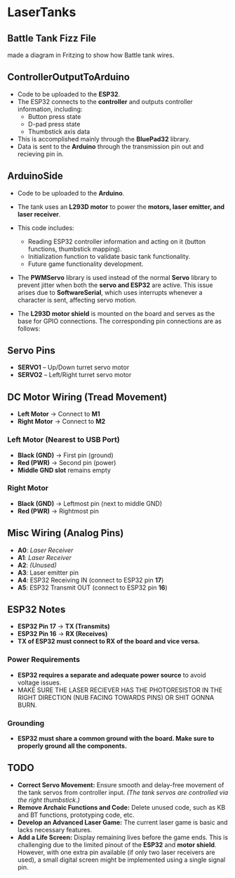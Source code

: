 # LaserTanks

## Battle Tank Fizz File
made a diagram in Fritzing to show how Battle tank wires.

## ControllerOutputToArduino
- Code to be uploaded to the **ESP32**.
- The ESP32 connects to the **controller** and outputs controller information, including:
  - Button press state
  - D-pad press state
  - Thumbstick axis data
- This is accomplished mainly through the **BluePad32** library.
- Data is sent to the **Arduino** through the transmission pin out and recieving pin in.

## ArduinoSide
- Code to be uploaded to the **Arduino**.
- The tank uses an **L293D motor** to power the **motors, laser emitter, and laser receiver**.
- This code includes:
  - Reading ESP32 controller information and acting on it (button functions, thumbstick mapping).
  - Initialization function to validate basic tank functionality.
  - Future game functionality development.

- The **PWMServo** library is used instead of the normal **Servo** library to prevent jitter when both the **servo and ESP32** are active. This issue arises due to **SoftwareSerial**, which uses interrupts whenever a character is sent, affecting servo motion.

- The **L293D motor shield** is mounted on the board and serves as the base for GPIO connections. The corresponding pin connections are as follows:

## Servo Pins
- **SERVO1** – Up/Down turret servo motor  
- **SERVO2** – Left/Right turret servo motor  

## DC Motor Wiring (Tread Movement)
- **Left Motor** → Connect to **M1**  
- **Right Motor** → Connect to **M2**  

### Left Motor (Nearest to USB Port)
- **Black (GND)** → First pin (ground)  
- **Red (PWR)** → Second pin (power)  
- **Middle GND slot** remains empty  

### Right Motor
- **Black (GND)** → Leftmost pin (next to middle GND)  
- **Red (PWR)** → Rightmost pin  


## Misc Wiring (Analog Pins)
- **A0**: *Laser Receiver*  
- **A1**: *Laser Receiver*  
- **A2**: *(Unused)*  
- **A3**: Laser emitter pin  
- **A4**: ESP32 Receiving IN (connect to ESP32 pin **17**)  
- **A5**: ESP32 Transmit OUT (connect to ESP32 pin **16**)  

## ESP32 Notes
- **ESP32 Pin 17** → **TX (Transmits)**  
- **ESP32 Pin 16** → **RX (Receives)**  
- **TX of ESP32 must connect to RX of the board and vice versa.**

### Power Requirements
- **ESP32 requires a separate and adequate power source** to avoid voltage issues.
- MAKE SURE THE LASER RECIEVER HAS THE PHOTORESISTOR IN THE RIGHT DIRECTION (NUB FACING TOWARDS PINS) OR SHIT GONNA BURN.

### Grounding
- **ESP32 must share a common ground with the board. Make sure to properly ground all the components.**

## TODO
- **Correct Servo Movement:** Ensure smooth and delay-free movement of the tank servos from controller input. *(The tank servos are controlled via the right thumbstick.)*
- **Remove Archaic Functions and Code:** Delete unused code, such as KB and BT functions, prototyping code, etc.
- **Develop an Advanced Laser Game:** The current laser game is basic and lacks necessary features.
- **Add a Life Screen:** Display remaining lives before the game ends. This is challenging due to the limited pinout of the **ESP32** and **motor shield**. However, with one extra pin available (if only two laser receivers are used), a small digital screen might be implemented using a single signal pin.
